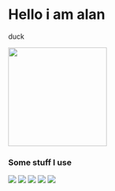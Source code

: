# Hello i am alan


duck
<p>
<img src="https://hips.hearstapps.com/hmg-prod.s3.amazonaws.com/images/how-to-keep-ducks-call-ducks-1615457181.jpg" width="200px">
</p>

### Some stuff I use
![](https://img.shields.io/badge/Arch-gray?style=flat&logo=Arch%20Linux&label=OS&color=F0FFF0)
![](https://img.shields.io/badge/Alacritty-gray?style=flat&logo=alacritty&label=Terminal&color=87CEFA)
![](https://img.shields.io/badge/Py-gray?style=flat&logo=python&label=Lang&color=CC99FF)
![](https://img.shields.io/badge/VS-gray?style=flat&logo=visualstudiocode&label=Editor&color=87CEFA)
![](https://img.shields.io/badge/Atom-gray?style=flat&logo=atom&label=Editor&color=56f5b3)
